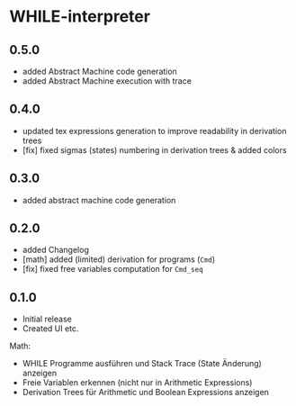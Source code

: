 # WHILE-interpreter

## 0.5.0

- added Abstract Machine code generation
- added Abstract Machine execution with trace

## 0.4.0

- updated tex expressions generation to improve readability in derivation trees
- [fix] fixed sigmas (states) numbering in derivation trees & added colors

## 0.3.0

- added abstract machine code generation

## 0.2.0

- added Changelog
- [math] added (limited) derivation for programs (`Cmd`)
- [fix] fixed free variables computation for `Cmd_seq`

## 0.1.0

- Initial release
- Created UI etc.

Math:

- WHILE Programme ausführen und Stack Trace (State Änderung) anzeigen
- Freie Variablen erkennen (nicht nur in Arithmetic Expressions)
- Derivation Trees für Arithmetic und Boolean Expressions anzeigen

